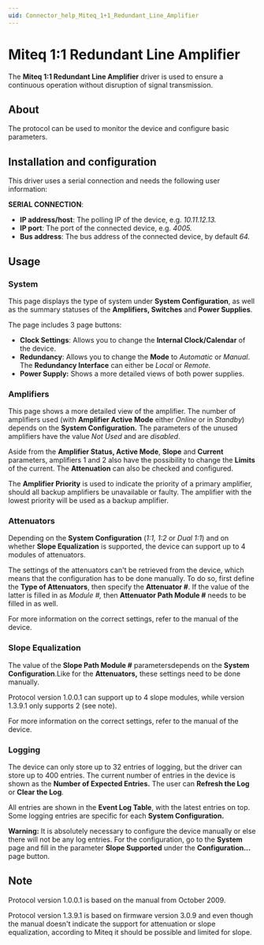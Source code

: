 ```yaml
---
uid: Connector_help_Miteq_1+1_Redundant_Line_Amplifier
---
```


# Miteq 1:1 Redundant Line Amplifier

The **Miteq 1:1 Redundant Line Amplifier** driver is used to ensure a continuous operation without disruption of signal transmission.

## About

The protocol can be used to monitor the device and configure basic parameters.

## Installation and configuration

This driver uses a serial connection and needs the following user information:

**SERIAL CONNECTION**:

- **IP address/host**: The polling IP of the device, e.g. *10.11.12.13.*
- **IP port**: The port of the connected device, e.g. *4005.*
- **Bus address**: The bus address of the connected device, by default *64.*

## Usage

### System

This page displays the type of system under **System Configuration**, as well as the summary statuses of the **Amplifiers, Switches** and **Power Supplies**.

The page includes 3 page buttons:

- **Clock Settings**: Allows you to change the **Internal Clock/Calendar** of the device.
- **Redundancy**: Allows you to change the **Mode** to *Automatic* or *Manual*. The **Redundancy Interface** can either be *Local* or *Remote.*
- **Power Supply:** Shows a more detailed views of both power supplies.

### Amplifiers

This page shows a more detailed view of the amplifier. The number of amplifiers used (with **Amplifier Active Mode** either *Online* or in *Standby*) depends on the **System Configuration.** The parameters of the unused amplifiers have the value *Not Used* and are *disabled*.

Aside from the **Amplifier Status, Active Mode**, **Slope** and **Current** parameters, amplifiers 1 and 2 also have the possibility to change the **Limits** of the current. The **Attenuation** can also be checked and configured.

The **Amplifier Priority** is used to indicate the priority of a primary amplifier, should all backup amplifiers be unavailable or faulty. The amplifier with the lowest priority will be used as a backup amplifier.

### Attenuators

Depending on the **System Configuration** (*1:1, 1:2* or *Dual 1:1*) and on whether **Slope Equalization** is supported, the device can support up to 4 modules of attenuators.

The settings of the attenuators can't be retrieved from the device, which means that the configuration has to be done manually. To do so, first define the **Type of Attenuators**, then specify the **Attenuator \#**. If the value of the latter is filled in as *Module \#,* then **Attenuator Path Module \#** needs to be filled in as well.

For more information on the correct settings, refer to the manual of the device.

### Slope Equalization

The value of the **Slope Path Module \#** parametersdepends on the **System Configuration**.Like for the **Attenuators,** these settings need to be done manually.

Protocol version 1.0.0.1 can support up to 4 slope modules, while version 1.3.9.1 only supports 2 (see note).

For more information on the correct settings, refer to the manual of the device.

### Logging

The device can only store up to 32 entries of logging, but the driver can store up to 400 entries. The current number of entries in the device is shown as the **Number of Expected Entries.** The user can **Refresh the Log** or **Clear the Log**.

All entries are shown in the **Event Log Table**, with the latest entries on top. Some logging entries are specific for each **System Configuration.**

**Warning:** It is absolutely necessary to configure the device manually or else there will not be any log entries. For the configuration, go to the **System** page and fill in the parameter **Slope Supported** under the **Configuration...** page button.

## Note

Protocol version 1.0.0.1 is based on the manual from October 2009.

Protocol version 1.3.9.1 is based on firmware version 3.0.9 and even though the manual doesn't indicate the support for attenuation or slope equalization, according to Miteq it should be possible and limited for slope.
